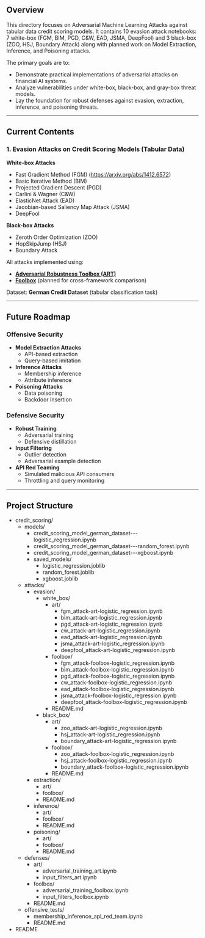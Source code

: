 ## Overview

This directory focuses on Adversarial Machine Learning Attacks against tabular data credit scoring models. 
It contains 10 evasion attack notebooks: 7 white-box (FGM, BIM, PGD, C&W, EAD, JSMA, DeepFool) and 3 black-box (ZOO, HSJ, Boundary Attack) along with planned work on Model Extraction, Inference, and Poisoning attacks.

The primary goals are to:
- Demonstrate practical implementations of adversarial attacks on financial AI systems.
- Analyze vulnerabilities under white-box, black-box, and gray-box threat models.
- Lay the foundation for robust defenses against evasion, extraction, inference, and poisoning threats.

---

## Current Contents

### 1. Evasion Attacks on Credit Scoring Models (Tabular Data)
**White-box Attacks**
- Fast Gradient Method (FGM) (https://arxiv.org/abs/1412.6572)
- Basic Iterative Method (BIM)
- Projected Gradient Descent (PGD)
- Carlini & Wagner (C&W)
- ElasticNet Attack (EAD)
- Jacobian-based Saliency Map Attack (JSMA)
- DeepFool

**Black-box Attacks**
- Zeroth Order Optimization (ZOO)
- HopSkipJump (HSJ)
- Boundary Attack

All attacks implemented using:
- **[Adversarial Robustness Toolbox (ART)](https://github.com/Trusted-AI/adversarial-robustness-toolbox)**
- **[Foolbox](https://github.com/bethgelab/foolbox)** (planned for cross-framework comparison)

Dataset: **German Credit Dataset** (tabular classification task)

---

## Future Roadmap

### Offensive Security
- **Model Extraction Attacks**
  - API-based extraction
  - Query-based imitation
- **Inference Attacks**
  - Membership inference
  - Attribute inference
- **Poisoning Attacks**
  - Data poisoning
  - Backdoor insertion

### Defensive Security
- **Robust Training**
  - Adversarial training
  - Defensive distillation
- **Input Filtering**
  - Outlier detection
  - Adversarial example detection
- **API Red Teaming**
  - Simulated malicious API consumers
  - Throttling and query monitoring

---

## Project Structure

 - credit_scoring/
   - models/
     - credit_scoring_model_german_dataset---logistic_regression.ipynb
     - credit_scoring_model_german_dataset---random_forest.ipynb
     - credit_scoring_model_german_dataset---xgboost.ipynb
     - saved_models/
       - logistic_regression.joblib
       - random_forest.joblib
       - xgboost.joblib
   - attacks/
     - evasion/
       - white_box/
         - art/
           - fgm_attack-art-logistic_regression.ipynb
           - bim_attack-art-logistic_regression.ipynb
           - pgd_attack-art-logistic_regression.ipynb
           - cw_attack-art-logistic_regression.ipynb
           - ead_attack-art-logistic_regression.ipynb
           - jsma_attack-art-logistic_regression.ipynb
           - deepfool_attack-art-logistic_regression.ipynb
         - foolbox/
           - fgm_attack-foolbox-logistic_regression.ipynb
           - bim_attack-foolbox-logistic_regression.ipynb
           - pgd_attack-foolbox-logistic_regression.ipynb
           - cw_attack-foolbox-logistic_regression.ipynb
           - ead_attack-foolbox-logistic_regression.ipynb
           - jsma_attack-foolbox-logistic_regression.ipynb
           - deepfool_attack-foolbox-logistic_regression.ipynb
         - README.md
       - black_box/
         - art/
           - zoo_attack-art-logistic_regression.ipynb
           - hsj_attack-art-logistic_regression.ipynb
           - boundary_attack-art-logistic_regression.ipynb
         - foolbox/
           - zoo_attack-foolbox-logistic_regression.ipynb
           - hsj_attack-foolbox-logistic_regression.ipynb
           - boundary_attack-foolbox-logistic_regression.ipynb
         - README.md
     - extraction/
       - art/
       - foolbox/
       - README.md
     - inference/
       - art/
       - foolbox/
       - README.md
     - poisoning/
       - art/
       - foolbox/
       - README.md
   - defenses/
     - art/
       - adversarial_training_art.ipynb
       - input_filters_art.ipynb
     - foolbox/
       - adversarial_training_foolbox.ipynb
       - input_filters_foolbox.ipynb
     - README.md
   - offensive_tests/
     - membership_inference_api_red_team.ipynb
     - README.md
 - README
